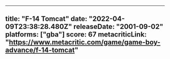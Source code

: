 
---
title: "F-14 Tomcat"
date: "2022-04-09T23:38:28.480Z"
releaseDate: "2001-09-02"
platforms: ["gba"]
score: 67
metacriticLink: "https://www.metacritic.com/game/game-boy-advance/f-14-tomcat"
---
